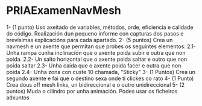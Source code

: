 # PRIAExamenNavMesh

1- (1 punto) Uso axeitado de variables, métodos, orde, eficiencia e calidade do código. Realización dun pequeno informe con capturas dos pasos e brevísimas explicacións para cada apartado.
2- (5 puntos) Crea un navmesh e un axente que permitan que probes os seguintes elementos:
    2.1- Unha rampa cunha inclinación que o axente poida subir e outra que non poida.
    2.2- Un salto horizontal que o axente poida saltar e outro que non poida saltar
    2.3- Unha caída que o axente poida facer e outra que non poida
    2.4- Unha zona con custe 10 chamada, "Sticky"
3- (1 Puntos) Crea un segundo axente e fai que o destino sexa onde ti clickes co rato
4- (1 Punto) Crea dous off mesh links, un bidireccional e o outro unidireccional
5- (2 puntos) Muda o cilindro por unha animación. Podes usar os ficheiros adxuntos
